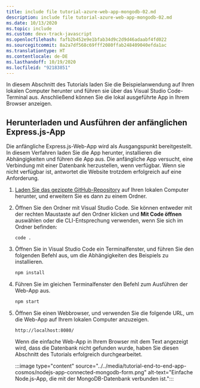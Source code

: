 ```yaml
---
title: include file tutorial-azure-web-app-mongodb-02.md
description: include file tutorial-azure-web-app-mongodb-02.md
ms.date: 10/13/2020
ms.topic: include
ms.custom: devx-track-javascript
ms.openlocfilehash: fafb2b452e9e1bfab34d9c2d9d46adaabf4fd022
ms.sourcegitcommit: 8a2a7df568c69fff2080ffab248409040efda1ac
ms.translationtype: HT
ms.contentlocale: de-DE
ms.lasthandoff: 10/19/2020
ms.locfileid: "92183851"
---
```

In diesem Abschnitt des Tutorials laden Sie die Beispielanwendung auf Ihren lokalen Computer herunter und führen sie über das Visual Studio Code-Terminal aus. Anschließend können Sie die lokal ausgeführte App in Ihrem Browser anzeigen. 

## <a name="download-and-run-the-initial-expressjs-app"></a>Herunterladen und Ausführen der anfänglichen Express.js-App

Die anfängliche Express.js-Web-App wird als Ausgangspunkt bereitgestellt. In diesem Verfahren laden Sie die App herunter, installieren die Abhängigkeiten und führen die App aus. Die anfängliche App versucht, eine Verbindung mit einer Datenbank herzustellen, wenn verfügbar. Wenn sie nicht verfügbar ist, antwortet die Website trotzdem erfolgreich auf eine Anforderung. 

1. [Laden Sie das gezippte GitHub-Repository](https://github.com/Azure-Samples/js-e2e-express-mongo.git) auf Ihren lokalen Computer herunter, und erweitern Sie es dann zu einem Ordner. 
1. Öffnen Sie den Ordner mit Visual Studio Code. Sie können entweder mit der rechten Maustaste auf den Ordner klicken und **Mit Code öffnen** auswählen oder die CLI-Entsprechung verwenden, wenn Sie sich im Ordner befinden:

    ```console
    code .
    ```

1. Öffnen Sie in Visual Studio Code ein Terminalfenster, und führen Sie den folgenden Befehl aus, um die Abhängigkeiten des Beispiels zu installieren.

    ```javascript
    npm install
    ```

1. Führen Sie im gleichen Terminalfenster den Befehl zum Ausführen der Web-App aus.

    ```javascript
    npm start
    ```

1. Öffnen Sie einen Webbrowser, und verwenden Sie die folgende URL, um die Web-App auf Ihrem lokalen Computer anzuzeigen.

    ```url
    http://localhost:8080/
    ```

    Wenn die einfache Web-App in Ihrem Browser mit dem Text angezeigt wird, dass die Datenbank nicht gefunden wurde, haben Sie diesen Abschnitt des Tutorials erfolgreich durchgearbeitet.

    :::image type="content" source="../../media/tutorial-end-to-end-app-cosmos/nodejs-app-connected-mongodb-form.png" alt-text="Einfache Node.js-App, die mit der MongoDB-Datenbank verbunden ist.":::